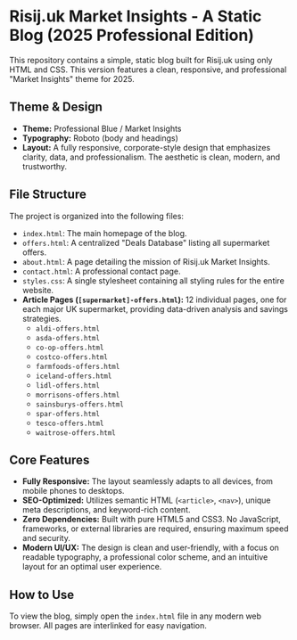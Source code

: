 
# Risij.uk Market Insights - A Static Blog (2025 Professional Edition)

This repository contains a simple, static blog built for Risij.uk using only HTML and CSS. This version features a clean, responsive, and professional "Market Insights" theme for 2025.

## Theme & Design

-   **Theme:** Professional Blue / Market Insights
-   **Typography:** Roboto (body and headings)
-   **Layout:** A fully responsive, corporate-style design that emphasizes clarity, data, and professionalism. The aesthetic is clean, modern, and trustworthy.

## File Structure

The project is organized into the following files:

-   `index.html`: The main homepage of the blog.
-   `offers.html`: A centralized "Deals Database" listing all supermarket offers.
-   `about.html`: A page detailing the mission of Risij.uk Market Insights.
-   `contact.html`: A professional contact page.
-   `styles.css`: A single stylesheet containing all styling rules for the entire website.
-   **Article Pages (`[supermarket]-offers.html`):** 12 individual pages, one for each major UK supermarket, providing data-driven analysis and savings strategies.
    -   `aldi-offers.html`
    -   `asda-offers.html`
    -   `co-op-offers.html`
    -   `costco-offers.html`
    -   `farmfoods-offers.html`
    -   `iceland-offers.html`
    -   `lidl-offers.html`
    -   `morrisons-offers.html`
    -   `sainsburys-offers.html`
    -   `spar-offers.html`
    -   `tesco-offers.html`
    -   `waitrose-offers.html`

## Core Features

-   **Fully Responsive:** The layout seamlessly adapts to all devices, from mobile phones to desktops.
-   **SEO-Optimized:** Utilizes semantic HTML (`<article>`, `<nav>`), unique meta descriptions, and keyword-rich content.
-   **Zero Dependencies:** Built with pure HTML5 and CSS3. No JavaScript, frameworks, or external libraries are required, ensuring maximum speed and security.
-   **Modern UI/UX:** The design is clean and user-friendly, with a focus on readable typography, a professional color scheme, and an intuitive layout for an optimal user experience.

## How to Use

To view the blog, simply open the `index.html` file in any modern web browser. All pages are interlinked for easy navigation.
